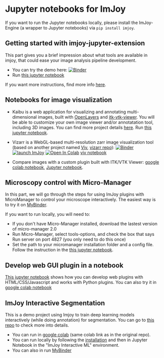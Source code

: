 # Jupyter notebooks for ImJoy

If you want to run the Jupyter notebooks locally, please install the ImJoy-Engine (a wrapper to Jupyter notebooks) via `pip install imjoy`.

## Getting started with imjoy-jupyter-extension
This part gives you a brief impression about what tools are available in imjoy, that could ease your image analysis pipeline development.
- You can try the demo here: [![Binder](https://mybinder.org/badge_logo.svg)](https://mybinder.org/v2/gh/imjoy-team/imjoy-binder-image/master?filepath=imjoy-jupyter-tutorial.ipynb)
- Run [this jupyter notebook](https://github.com/imjoy-team/imjoy-starter/tree/master/notebooks/imjoy-jupyter-tutorial.ipynb)  

If you want more instructions, find more info [here](https://github.com/imjoy-team/imjoy-jupyter-extension).


## Notebooks for image visualization

 - Kaibu is a web application for visualizing and annotating multi-dimensional images, built with [OpenLayers](https://openlayers.org/) and [itk-vtk-viewer](https://kitware.github.io/itk-vtk-viewer/). You will be able to customize your own image viewer and/or annotatation tool, including 3D images. You can find more project details [here](https://github.com/imjoy-team/kaibu). Run [this jupyter notebook](https://github.com/imjoy-team/imjoy-starter/tree/master/notebooks/Kaibu-jupyter-tutorial.ipynb).
 - Vizarr is a WebGL-based multi-resolution zarr image visualization tool (based on another project named [Viv](https://github.com/hms-dbmi/viv), [vizarr repo](https://github.com/hms-dbmi/vizarr)): [![Binder](https://mybinder.org/badge_logo.svg)](https://mybinder.org/v2/gh/hms-dbmi/vizarr/master?filepath=example%2Fgetting_started.ipynb)
[![launch ImJoy](https://imjoy.io/static/badge/launch-imjoy-badge.svg)](https://imjoy.io/#/app?workspace=vizarr&plugin=https://github.com/hms-dbmi/vizarr/blob/master/example/VizarrDemo.imjoy.html)
[![Open In Colab](https://colab.research.google.com/assets/colab-badge.svg)](https://colab.research.google.com/github/hms-dbmi/vizarr/blob/master/example/mandelbrot.ipynb)
[viv notebook](https://github.com/imjoy-team/imjoy-starter/tree/master/notebooks/vitessce-image-viewer-imjoy.ipynb)

 - Compare images with a custom plugin built with ITK/VTK Viewer: [google colab notebook](https://colab.research.google.com/drive/1w3OvjhPGm7rNtWYcSe4nZjkG_9CCMeBS?usp=sharing), [Jupyter notebook](https://github.com/imjoy-team/imjoy-starter/tree/master/notebooks/CompareImagesDemo.ipynb).


## Microscopy control with Micro-Manager
In this part, we will go through the steps for using ImJoy plugins with MicroManager to control your microscope interactively. The easiest way is to try it on [MyBinder](https://mybinder.org/v2/gh/imjoy-team/micro-manager-imjoy/master?filepath=Micro-Manager-ImJoy-Tutorial.ipynb).

If you want to run locally, you will need to:
  * If you don't have Micro-Manager installed, download the lastest version of micro-manager 2.0
  * Run Micro-Manager, select tools-options, and check the box that says Run server on port 4827 (you only need to do this once)
  * Set the path to your micromanager installation folder and a config file. Follow the instruction in the [this jupyter notebook](https://github.com/imjoy-team/imjoy-starter/tree/master/notebooks/Micro-Manager-ImJoy-Tutorial.ipynb).


## Develop web GUI plugin in a notebook
[This jupyter notebook](https://github.com/imjoy-team/imjoy-starter/tree/master/notebooks/Tutorial-for-ImJoy-plugin-development.ipynb) shows how you can develop web plugins with HTML/CSS/Javascript and works with Python plugins.
You can also try it in [google colab notebook](https://colab.research.google.com/drive/17eQfwRGRxi8BREGnbh7rb2jIr4Lu02CX?usp=sharing)


## ImJoy Interactive Segmentation
This is a demo project using Imjoy to train deep learning models interactively (while doing annotation) for segmentation. You can go to [this repo](https://github.com/imjoy-team/imjoy-interactive-segmentation) to check more into details.

  - You can run in [google colab](https://colab.research.google.com/github/imjoy-team/imjoy-interactive-segmentation/blob/master/Tutorial.ipynb) (same colab link as in the original repo).
  - You can run locally by following the [installation](https://github.com/imjoy-team/imjoy-interactive-segmentation#installation) and then in Jupyter Notebook in the "ImJoy Interactive ML" environment.
  - You can also in run [MyBinder](https://mybinder.org/v2/gh/imjoy-team/imjoy-interactive-segmentation/master?filepath=Tutorial.ipynb)
